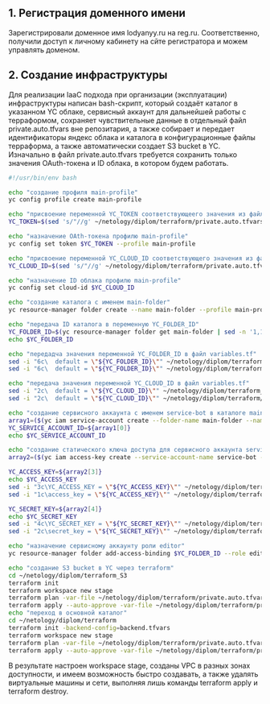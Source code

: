 ## 1. Регистрация доменного имени  
Зарегистрировали доменное имя lodyanyy.ru на reg.ru. Соответственно, получили доступ к личному кабинету на сйте регистратора и можем управлять доменом.  

## 2. Создание инфраструктуры  

Для реализации IaaC подхода при организации (эксплуатации) инфраструктуры написан bash-скрипт, который создаёт каталог в указанном YC облаке, сервисный аккаунт для дальнейшей работы с терраформом, сохраняет чувствительные данные в отдельный файл private.auto.tfvars вне репозитария, а также собирает и передает идентификаторы яндекс облака и каталога в конфигурационные файлы терраформа, а также автоматически создает S3 bucket в YC.
Изначально в файл private.auto.tfvars требуется сохранить только значения OAuth-токена и ID облака, в котором будем работать.

```bash
#!/usr/bin/env bash

echo "создание профиля main-profile"
yc config profile create main-profile

echo "присвоение переменной YC_TOKEN соответствующеего значения из файла private.auto.tfvars"
YC_TOKEN=$(sed 's/"//g' ~/netology/diplom/terraform/private.auto.tfvars | sed -n '1,1 s/YC_TOKEN = //p')

echo "назначение OAth-токена профилю main-profile"
yc config set token $YC_TOKEN --profile main-profile

echo "присвоение переменной YC_CLOUD_ID соответствующего значения из файла private.auto.tfvars"
YC_CLOUD_ID=$(sed 's/"//g' ~/netology/diplom/terraform/private.auto.tfvars | sed -n '2,2 s/YC_CLOUD_ID = //p')

echo "назначение ID облака профилю main-profile"
yc config set cloud-id $YC_CLOUD_ID

echo "создание каталога с именем main-folder"
yc resource-manager folder create --name main-folder --profile main-profile

echo "передача ID каталога в переменную YC_FOLDER_ID"
YC_FOLDER_ID=$(yc resource-manager folder get main-folder | sed -n '1,1 s/id: //p')
echo $YC_FOLDER_ID

echo "передадча значения переменной YC_FOLDER_ID в файл variables.tf" 
sed -i "6c\  default = \"${YC_FOLDER_ID}\"" ~/netology/diplom/terraform_S3/variables.tf
sed -i "6c\  default = \"${YC_FOLDER_ID}\"" ~/netology/diplom/terraform/variables.tf

echo "передача значения переменной YC_CLOUD_ID в файл variables.tf"
sed -i "2c\  default = \"${YC_CLOUD_ID}\"" ~/netology/diplom/terraform_S3/variables.tf
sed -i "2c\  default = \"${YC_CLOUD_ID}\"" ~/netology/diplom/terraform/variables.tf

echo "создание сервисного аккаунта с именем service-bot в каталоге main-folder"
array1=($(yc iam service-account create --folder-name main-folder --name service-bot | cut -d: -f 2 | cut -c 2-))
YC_SERVICE_ACCOUNT_ID=${array1[0]}
echo $YC_SERVICE_ACCOUNT_ID

echo "создание статического ключа доступа для сервисного аккаунта service-bot и передача его в private.auto.tfvars"
array2=($(yc iam access-key create --service-account-name service-bot --folder-id $YC_FOLDER_ID | cut -d: -f 2 | cut -c 2-))

YC_ACCESS_KEY=${array2[3]}
echo $YC_ACCESS_KEY
sed -i "3c\YC_ACCESS_KEY = \"${YC_ACCESS_KEY}\"" ~/netology/diplom/terraform/private.auto.tfvars
sed -i "1c\access_key = \"${YC_ACCESS_KEY}\"" ~/netology/diplom/terraform/backend.tfvars

YC_SECRET_KEY=${array2[4]}
echo $YC_SECRET_KEY
sed -i "4c\YC_SECRET_KEY = \"${YC_SECRET_KEY}\"" ~/netology/diplom/terraform/private.auto.tfvars
sed -i "2c\secret_key = \"${YC_SECRET_KEY}\"" ~/netology/diplom/terraform/backend.tfvars

echo "назначение сервисному аккаунту роли editor"
yc resource-manager folder add-access-binding $YC_FOLDER_ID --role editor --subject serviceAccount:$YC_SERVICE_ACCOUNT_ID

echo "создание S3 bucket в YC через terraform"
cd ~/netology/diplom/terraform_S3
terraform init
terraform workspace new stage
terraform plan -var-file ~/netology/diplom/terraform/private.auto.tfvars
terraform apply --auto-approve -var-file ~/netology/diplom/terraform/private.auto.tfvars
echo "переход в основной каталог"
cd ~/netology/diplom/terraform
terraform init -backend-config=backend.tfvars
terraform workspace new stage
terraform plan -var-file ~/netology/diplom/terraform/private.auto.tfvars
terraform apply --auto-approve -var-file ~/netology/diplom/terraform/private.auto.tfvars
```
В результате настроен workspace stage, созданы VPC в разных зонах доступности, и имеем возможность быстро создавать, а также удалять виртуальные машины и сети, выполняя лишь команды terraform apply и terraform destroy.
